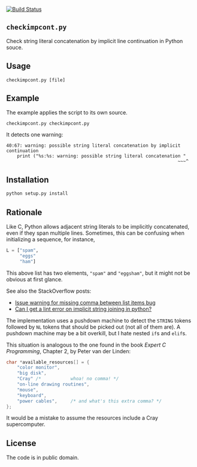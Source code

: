 [![Build Status](https://travis-ci.org/congma/checkimpcont.svg?branch=master)](https://travis-ci.org/congma/checkimpcont)

## `checkimpcont.py` ##

Check string literal concatenation by implicit line continuation in Python souce.


## Usage ##

```
checkimpcont.py [file]
```

## Example ##

The example applies the script to its own source.
```
checkimpcont.py checkimpcont.py
```

It detects one warning:
```
40:67: warning: possible string literal concatenation by implicit continuation
    print ("%s:%s: warning: possible string literal concatenation "
                                                                ~~~^
```

## Installation ##

```bash
python setup.py install
```

## Rationale ##

Like C, Python allows adjacent string literals to be implicitly concatenated,
even if they span multiple lines.  Sometimes, this can be confusing when
initializing a sequence, for instance,
```python
L = ["spam",
     "eggs"
     "ham"]
```
This above list has two elements, `"spam"` and `"eggsham"`, but it might not be
obvious at first glance.

See also the StackOverflow posts:  
*  [Issue warning for missing comma between list items bug](https://stackoverflow.com/questions/34540634/issue-warning-for-missing-comma-between-list-items-bug)
*  [Can I get a lint error on implicit string joining in python?](https://stackoverflow.com/questions/40503153/can-i-get-a-lint-error-on-implicit-string-joining-in-python)

The implementation uses a pushdown machine to detect the `STRING` tokens
followed by `NL` tokens that should be picked out (not all of them are).  A
pushdown machine may be a bit overkill, but I hate nested `if`s and `elif`s.

This situation is analogous to the one found in the book <i>Expert C
Programming</i>, Chapter 2, by Peter van der Linden:
```c
char *available_resources[] = {
    "color monitor",
    "big disk",
    "Cray" /*           whoa! no comma! */
    "on-line drawing routines",
    "mouse",
    "keyboard",
    "power cables",     /* and what's this extra comma? */
};
```
It would be a mistake to assume the resources include a Cray supercomputer.


## License ##

The code is in public domain.
